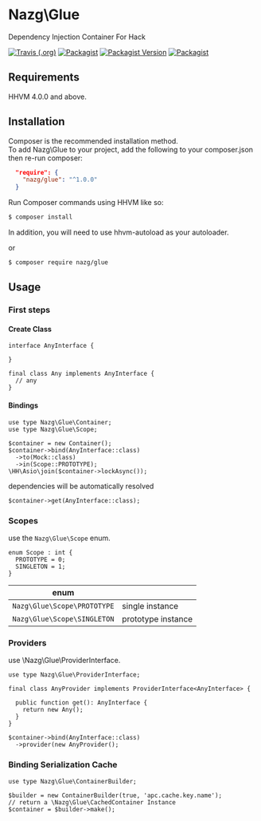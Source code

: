 # Nazg\Glue

Dependency Injection Container For Hack

[![Travis (.org)](https://img.shields.io/travis/nazg-hack/glue.svg?style=flat-square)](https://travis-ci.org/nazg-hack/glue)
[![Packagist](https://img.shields.io/packagist/dt/nazg/glue.svg?style=flat-square)](https://packagist.org/packages/nazg/glue)
[![Packagist Version](https://img.shields.io/packagist/v/nazg/glue.svg?color=orange&style=flat-square)](https://packagist.org/packages/nazg/glue)
[![Packagist](https://img.shields.io/packagist/l/nazg/glue.svg?style=flat-square)](https://packagist.org/packages/nazg/glue)

## Requirements

HHVM 4.0.0 and above.

## Installation
Composer is the recommended installation method.  
To add Nazg\Glue to your project, add the following to your composer.json then re-run composer:

```json
  "require": {
    "nazg/glue": "^1.0.0"
  }
```

Run Composer commands using HHVM like so:

```bash
$ composer install
```

In addition, you will need to use hhvm-autoload as your autoloader.

or

```bash
$ composer require nazg/glue
```

## Usage

### First steps

#### Create Class

```hack
interface AnyInterface {

}
```

```hack
final class Any implements AnyInterface {
  // any
}
```

#### Bindings

```hack
use type Nazg\Glue\Container;
use type Nazg\Glue\Scope;

$container = new Container();
$container->bind(AnyInterface::class)
  ->to(Mock::class)
  ->in(Scope::PROTOTYPE);
\HH\Asio\join($container->lockAsync());

```

dependencies will be automatically resolved

```hack
$container->get(AnyInterface::class);
```

### Scopes

use the `Nazg\Glue\Scope` enum.

```hack
enum Scope : int {
  PROTOTYPE = 0;
  SINGLETON = 1;
}
```

| enum |    |
|-----------|----------|
| `Nazg\Glue\Scope\PROTOTYPE` | single instance |
| `Nazg\Glue\Scope\SINGLETON` | prototype instance  |

### Providers

use \Nazg\Glue\ProviderInterface.

```hack
use type Nazg\Glue\ProviderInterface;

final class AnyProvider implements ProviderInterface<AnyInterface> {

  public function get(): AnyInterface {
    return new Any();
  }
}
```

```hack
$container->bind(AnyInterface::class)
  ->provider(new AnyProvider();
```

### Binding Serialization Cache

```hack
use type Nazg\Glue\ContainerBuilder;

$builder = new ContainerBuilder(true, 'apc.cache.key.name');
// return a \Nazg\Glue\CachedContainer Instance
$container = $builder->make();
```
